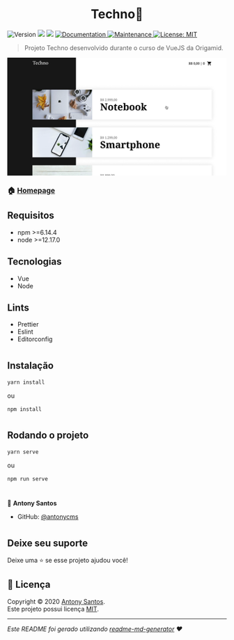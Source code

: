 <h1 align="center">Techno👋</h1>
<p>
  <img alt="Version" src="https://img.shields.io/badge/version-1.0.0-blue.svg?cacheSeconds=2592000" />
  <img src="https://img.shields.io/badge/npm-%3E%3D6.14.4-blue.svg" />
  <img src="https://img.shields.io/badge/node-%3E%3D12.17.0-blue.svg" />
  <a href="https://github.com/antonycms/techno#readme" target="_blank">
    <img alt="Documentation" src="https://img.shields.io/badge/documentation-yes-brightgreen.svg" />
  </a>
  <a href="https://github.com/antonycms/techno/graphs/commit-activity" target="_blank">
    <img alt="Maintenance" src="https://img.shields.io/badge/Maintained%3F-yes-green.svg" />
  </a>
  <a href="https://github.com/antonycms/techno/blob/master/LICENSE" target="_blank">
    <img alt="License: MIT" src="https://img.shields.io/github/license/antonycms/techno" />
  </a>
</p>

> Projeto Techno desenvolvido durante o curso de VueJS da Origamid.

<img  align="center" src="./assets/techno-print.png"/>

### 🏠 [Homepage](https://github.com/antonycms/techno)

## Requisitos

- npm >=6.14.4
- node >=12.17.0

## Tecnologias
- Vue
- Node

## Lints
- Prettier
- Eslint
- Editorconfig

#
## Instalação

```sh
yarn install
```
ou
```sh
npm install
```
#
## Rodando o projeto

```sh
yarn serve
```
ou
```sh
npm run serve
```

#

👤 **Antony Santos**

* GitHub: [@antonycms](https://github.com/antonycms)

#
## Deixe seu suporte

Deixe uma ⭐️ se esse projeto ajudou você!

## 📝 Licença

Copyright © 2020 [Antony Santos](https://github.com/antonycms).<br />
Este projeto possui licença [MIT](https://github.com/antonycms/next-level-week-01/blob/master/LICENSE).

***
_Este README foi gerado utilizando [readme-md-generator](https://github.com/kefranabg/readme-md-generator) ❤️_